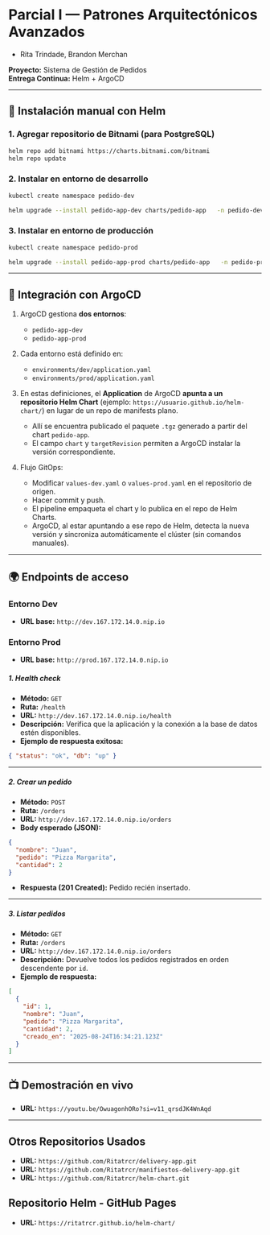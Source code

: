 # Parcial I — Patrones Arquitectónicos Avanzados

- Rita Trindade, Brandon Merchan

**Proyecto:** Sistema de Gestión de Pedidos  
**Entrega Continua:** Helm + ArgoCD

---

## 🚀 Instalación manual con Helm

### 1. Agregar repositorio de Bitnami (para PostgreSQL)
```bash
helm repo add bitnami https://charts.bitnami.com/bitnami
helm repo update
```

### 2. Instalar en entorno de desarrollo
```bash
kubectl create namespace pedido-dev

helm upgrade --install pedido-app-dev charts/pedido-app   -n pedido-dev   -f charts/pedido-app/values-dev.yaml
```

### 3. Instalar en entorno de producción
```bash
kubectl create namespace pedido-prod

helm upgrade --install pedido-app-prod charts/pedido-app   -n pedido-prod   -f charts/pedido-app/values-prod.yaml
```

---

## 🔄 Integración con ArgoCD

1. ArgoCD gestiona **dos entornos**:
   - `pedido-app-dev`
   - `pedido-app-prod`

2. Cada entorno está definido en:
   - `environments/dev/application.yaml`
   - `environments/prod/application.yaml`

3. En estas definiciones, el **Application** de ArgoCD **apunta a un repositorio Helm Chart** (ejemplo: `https://usuario.github.io/helm-chart/`) en lugar de un repo de manifests plano.  
   - Allí se encuentra publicado el paquete `.tgz` generado a partir del chart `pedido-app`.  
   - El campo `chart` y `targetRevision` permiten a ArgoCD instalar la versión correspondiente.

4. Flujo GitOps:
   - Modificar `values-dev.yaml` o `values-prod.yaml` en el repositorio de origen.
   - Hacer commit y push.
   - El pipeline empaqueta el chart y lo publica en el repo de Helm Charts.
   - ArgoCD, al estar apuntando a ese repo de Helm, detecta la nueva versión y sincroniza automáticamente el clúster (sin comandos manuales).

---

## 🌍 Endpoints de acceso

### Entorno Dev
- **URL base:** `http://dev.167.172.14.0.nip.io`

### Entorno Prod
- **URL base:** `http://prod.167.172.14.0.nip.io`


##### 1. Health check
- **Método:** `GET`  
- **Ruta:** `/health`  
- **URL:** `http://dev.167.172.14.0.nip.io/health`
- **Descripción:** Verifica que la aplicación y la conexión a la base de datos estén disponibles.  
- **Ejemplo de respuesta exitosa:**
```json
{ "status": "ok", "db": "up" }
```

---

##### 2. Crear un pedido
- **Método:** `POST`  
- **Ruta:** `/orders`  
- **URL:** `http://dev.167.172.14.0.nip.io/orders`
- **Body esperado (JSON):**
```json
{
  "nombre": "Juan",
  "pedido": "Pizza Margarita",
  "cantidad": 2
}
```
- **Respuesta (201 Created):** Pedido recién insertado.

---

##### 3. Listar pedidos
- **Método:** `GET`  
- **Ruta:** `/orders`  
- **URL:** `http://dev.167.172.14.0.nip.io/orders`
- **Descripción:** Devuelve todos los pedidos registrados en orden descendente por `id`.  
- **Ejemplo de respuesta:**
```json
[
  {
    "id": 1,
    "nombre": "Juan",
    "pedido": "Pizza Margarita",
    "cantidad": 2,
    "creado_en": "2025-08-24T16:34:21.123Z"
  }
]
```

---

## 📺 Demostración en vivo

- **URL:** `https://youtu.be/OwuagonhORo?si=v11_qrsdJK4WnAqd`

---

## Otros Repositorios Usados
- **URL:** `https://github.com/Ritatrcr/delivery-app.git`
- **URL:** `https://github.com/Ritatrcr/manifiestos-delivery-app.git`
- **URL:** `https://github.com/Ritatrcr/helm-chart.git`


## Repositorio Helm - GitHub Pages
- **URL:** `https://ritatrcr.github.io/helm-chart/`



